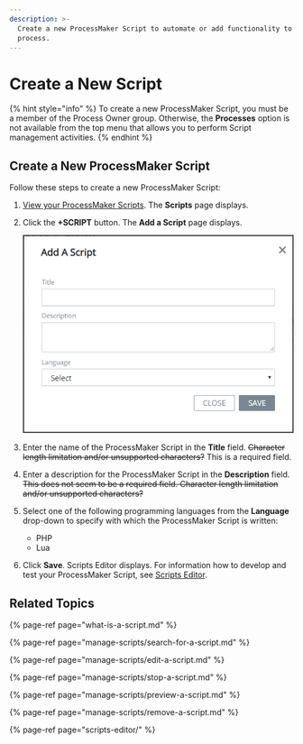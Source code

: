 ```yaml
---
description: >-
  Create a new ProcessMaker Script to automate or add functionality to any
  process.
---
```


# Create a New Script

{% hint style="info" %}
To create a new ProcessMaker Script, you must be a member of the Process Owner group. Otherwise, the **Processes** option is not available from the top menu that allows you to perform Script management activities.
{% endhint %}

## Create a New ProcessMaker Script

Follow these steps to create a new ProcessMaker Script:

1. [View your ProcessMaker Scripts](manage-scripts/view-all-scripts.md). The **Scripts** page displays.
2. Click the **+SCRIPT** button. The **Add a Script** page displays.  

   ![](../../.gitbook/assets/add-a-script-screen-processes.png)

3. Enter the name of the ProcessMaker Script in the **Title** field. ~~Character length limitation and/or unsupported characters?~~ This is a required field.
4. Enter a description for the ProcessMaker Script in the **Description** field. ~~This does not seem to be a required field. Character length limitation and/or unsupported characters?~~
5. Select one of the following programming languages from the **Language** drop-down to specify with which the ProcessMaker Script is written:
   * PHP
   * Lua
6. Click **Save**. Scripts Editor displays. For information how to develop and test your ProcessMaker Script, see [Scripts Editor](scripts-editor/).

## Related Topics

{% page-ref page="what-is-a-script.md" %}

{% page-ref page="manage-scripts/search-for-a-script.md" %}

{% page-ref page="manage-scripts/edit-a-script.md" %}

{% page-ref page="manage-scripts/stop-a-script.md" %}

{% page-ref page="manage-scripts/preview-a-script.md" %}

{% page-ref page="manage-scripts/remove-a-script.md" %}

{% page-ref page="scripts-editor/" %}

